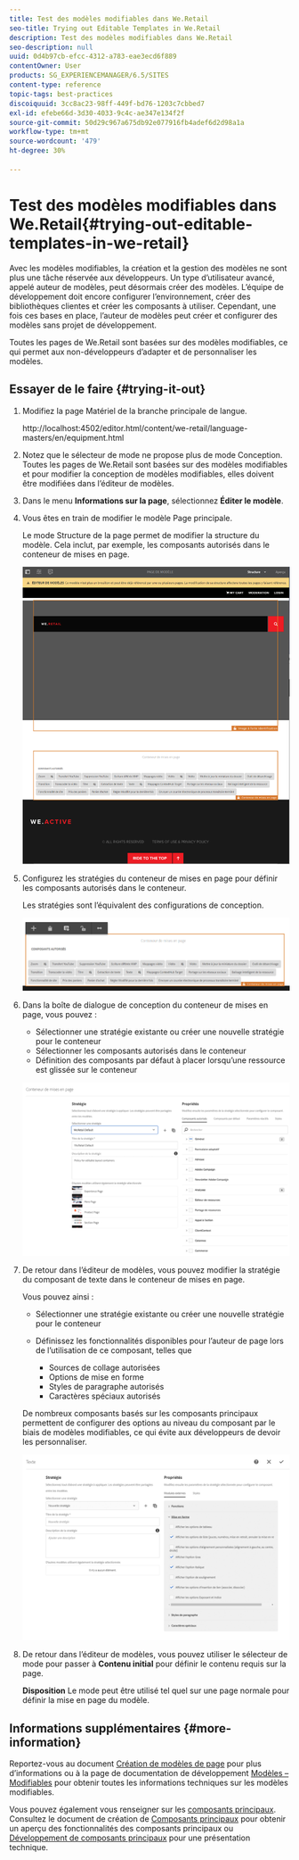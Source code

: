 ```yaml
---
title: Test des modèles modifiables dans We.Retail
seo-title: Trying out Editable Templates in We.Retail
description: Test des modèles modifiables dans We.Retail
seo-description: null
uuid: 0d4b97cb-efcc-4312-a783-eae3ecd6f889
contentOwner: User
products: SG_EXPERIENCEMANAGER/6.5/SITES
content-type: reference
topic-tags: best-practices
discoiquuid: 3cc8ac23-98ff-449f-bd76-1203c7cbbed7
exl-id: efebe66d-3d30-4033-9c4c-ae347e134f2f
source-git-commit: 50d29c967a675db92e077916fb4adef6d2d98a1a
workflow-type: tm+mt
source-wordcount: '479'
ht-degree: 30%

---
```


# Test des modèles modifiables dans We.Retail{#trying-out-editable-templates-in-we-retail}

Avec les modèles modifiables, la création et la gestion des modèles ne sont plus une tâche réservée aux développeurs. Un type d’utilisateur avancé, appelé auteur de modèles, peut désormais créer des modèles. L’équipe de développement doit encore configurer l’environnement, créer des bibliothèques clientes et créer les composants à utiliser. Cependant, une fois ces bases en place, l’auteur de modèles peut créer et configurer des modèles sans projet de développement.

Toutes les pages de We.Retail sont basées sur des modèles modifiables, ce qui permet aux non-développeurs d’adapter et de personnaliser les modèles.

## Essayer de le faire {#trying-it-out}

1. Modifiez la page Matériel de la branche principale de langue.

   http://localhost:4502/editor.html/content/we-retail/language-masters/en/equipment.html

1. Notez que le sélecteur de mode ne propose plus de mode Conception. Toutes les pages de We.Retail sont basées sur des modèles modifiables et pour modifier la conception de modèles modifiables, elles doivent être modifiées dans l’éditeur de modèles.
1. Dans le menu **Informations sur la page**, sélectionnez **Éditer le modèle**.
1. Vous êtes en train de modifier le modèle Page principale.

   Le mode Structure de la page permet de modifier la structure du modèle. Cela inclut, par exemple, les composants autorisés dans le conteneur de mises en page.

   ![chlimage_1-138](assets/chlimage_1-138.png)

1. Configurez les stratégies du conteneur de mises en page pour définir les composants autorisés dans le conteneur.

   Les stratégies sont l’équivalent des configurations de conception.

   ![chlimage_1-139](assets/chlimage_1-139.png)

1. Dans la boîte de dialogue de conception du conteneur de mises en page, vous pouvez :

   * Sélectionner une stratégie existante ou créer une nouvelle stratégie pour le conteneur
   * Sélectionner les composants autorisés dans le conteneur
   * Définition des composants par défaut à placer lorsqu’une ressource est glissée sur le conteneur

   ![chlimage_1-140](assets/chlimage_1-140.png)

1. De retour dans l’éditeur de modèles, vous pouvez modifier la stratégie du composant de texte dans le conteneur de mises en page.

   Vous pouvez ainsi :

   * Sélectionner une stratégie existante ou créer une nouvelle stratégie pour le conteneur
   * Définissez les fonctionnalités disponibles pour l’auteur de page lors de l’utilisation de ce composant, telles que

      * Sources de collage autorisées
      * Options de mise en forme
      * Styles de paragraphe autorisés
      * Caractères spéciaux autorisés

   De nombreux composants basés sur les composants principaux permettent de configurer des options au niveau du composant par le biais de modèles modifiables, ce qui évite aux développeurs de devoir les personnaliser.

   ![chlimage_1-141](assets/chlimage_1-141.png)

1. De retour dans l’éditeur de modèles, vous pouvez utiliser le sélecteur de mode pour passer à **Contenu initial** pour définir le contenu requis sur la page.

   **Disposition** Le mode peut être utilisé tel quel sur une page normale pour définir la mise en page du modèle.

## Informations supplémentaires {#more-information}

Reportez-vous au document [Création de modèles de page](/help/sites-authoring/templates.md) pour plus d’informations ou à la page de documentation de développement [Modèles – Modifiables](/help/sites-developing/page-templates-editable.md) pour obtenir toutes les informations techniques sur les modèles modifiables.

Vous pouvez également vous renseigner sur les [composants principaux](/help/sites-developing/we-retail-core-components.md). Consultez le document de création de [Composants principaux](https://experienceleague.adobe.com/docs/experience-manager-core-components/using/introduction.html?lang=fr) pour obtenir un aperçu des fonctionnalités des composants principaux ou [Développement de composants principaux](https://helpx.adobe.com/fr/experience-manager/core-components/using/developing.html) pour une présentation technique.
